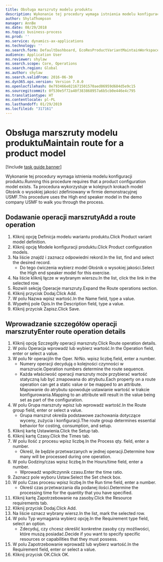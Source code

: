 ```yaml
---
title: Obsługa marszruty modelu produktu
description: Wykonanie tej procedury wymaga istnienia modelu konfiguracji produktu.
author: ShylaThompson
manager: AnnBe
ms.date: 08/29/2018
ms.topic: business-process
ms.prod: ''
ms.service: dynamics-ax-applications
ms.technology: ''
ms.search.form: DefaultDashboard, EcoResProductVariantMaintainWorkspace, PCProductConfigurationModelListPage, PCProductConfigurationModelDetails, PCRouteOperationDetails, WrkCtrCapabilityLookUp
audience: Application User
ms.reviewer: shylaw
ms.search.scope: Core, Operations
ms.search.region: Global
ms.author: shylaw
ms.search.validFrom: 2016-06-30
ms.dyn365.ops.version: Version 7.0.0
ms.openlocfilehash: 0e793466e021671501570aed06959d684d5e9c15
ms.sourcegitcommit: 0f530e5f72a40f383868957a6b5cb0e446e4c795
ms.translationtype: HT
ms.contentlocale: pl-PL
ms.lasthandoff: 01/29/2019
ms.locfileid: "317161"
---
```

# <a name="maintain-route-for-a-product-model"></a><span data-ttu-id="365f4-103">Obsługa marszruty modelu produktu</span><span class="sxs-lookup"><span data-stu-id="365f4-103">Maintain route for a product model</span></span>

[!include [task guide banner](../../includes/task-guide-banner.md)]

<span data-ttu-id="365f4-104">Wykonanie tej procedury wymaga istnienia modelu konfiguracji produktu.</span><span class="sxs-lookup"><span data-stu-id="365f4-104">Running this procedure requires that a product configuration model exists.</span></span> <span data-ttu-id="365f4-105">Ta procedura wykorzystuje w kolejnych krokach model Głośnik o wysokiej jakości zdefiniowany w firmie demonstracyjnej USMF.</span><span class="sxs-lookup"><span data-stu-id="365f4-105">This procedure uses the High end speaker model in the demo company USMF to walk you through the process.</span></span>


## <a name="add-a-route-operation"></a><span data-ttu-id="365f4-106">Dodawanie operacji marszruty</span><span class="sxs-lookup"><span data-stu-id="365f4-106">Add a route operation</span></span>
1. <span data-ttu-id="365f4-107">Kliknij opcję Definicja modelu wariantu produktu.</span><span class="sxs-lookup"><span data-stu-id="365f4-107">Click Product variant model definition.</span></span>
2. <span data-ttu-id="365f4-108">Kliknij opcję Modele konfiguracji produktu.</span><span class="sxs-lookup"><span data-stu-id="365f4-108">Click Product configuration models.</span></span>
3. <span data-ttu-id="365f4-109">Na liście znajdź i zaznacz odpowiedni rekord.</span><span class="sxs-lookup"><span data-stu-id="365f4-109">In the list, find and select the desired record.</span></span>
    * <span data-ttu-id="365f4-110">Do tego ćwiczenia wybierz model Głośnik o wysokiej jakości.</span><span class="sxs-lookup"><span data-stu-id="365f4-110">Select the High end speaker model for this exercise.</span></span>  
4. <span data-ttu-id="365f4-111">Na liście kliknij łącze w wybranym wierszu.</span><span class="sxs-lookup"><span data-stu-id="365f4-111">In the list, click the link in the selected row.</span></span>
5. <span data-ttu-id="365f4-112">Rozwiń sekcję Operacje marszruty.</span><span class="sxs-lookup"><span data-stu-id="365f4-112">Expand the Route operations section.</span></span>
6. <span data-ttu-id="365f4-113">Kliknij przycisk Dodaj.</span><span class="sxs-lookup"><span data-stu-id="365f4-113">Click Add.</span></span>
7. <span data-ttu-id="365f4-114">W polu Nazwa wpisz wartość.</span><span class="sxs-lookup"><span data-stu-id="365f4-114">In the Name field, type a value.</span></span>
8. <span data-ttu-id="365f4-115">Wypełnij pole Opis.</span><span class="sxs-lookup"><span data-stu-id="365f4-115">In the Description field, type a value.</span></span>
9. <span data-ttu-id="365f4-116">Kliknij przycisk Zapisz.</span><span class="sxs-lookup"><span data-stu-id="365f4-116">Click Save.</span></span>

## <a name="enter-route-operation-details"></a><span data-ttu-id="365f4-117">Wprowadzanie szczegółów operacji marszruty</span><span class="sxs-lookup"><span data-stu-id="365f4-117">Enter route operation details</span></span>
1. <span data-ttu-id="365f4-118">Kliknij opcję Szczegóły operacji marszruty.</span><span class="sxs-lookup"><span data-stu-id="365f4-118">Click Route operation details.</span></span>
2. <span data-ttu-id="365f4-119">W polu Operacja wprowadź lub wybierz wartość.</span><span class="sxs-lookup"><span data-stu-id="365f4-119">In the Operation field, enter or select a value.</span></span>
3. <span data-ttu-id="365f4-120">W polu Nr operacji</span><span class="sxs-lookup"><span data-stu-id="365f4-120">In the Oper.</span></span> <span data-ttu-id="365f4-121">Nr</span><span class="sxs-lookup"><span data-stu-id="365f4-121">No.</span></span> <span data-ttu-id="365f4-122">wpisz liczbę.</span><span class="sxs-lookup"><span data-stu-id="365f4-122">field, enter a number.</span></span>
    * <span data-ttu-id="365f4-123">Numery operacji decydują o kolejności czynności w marszrucie.</span><span class="sxs-lookup"><span data-stu-id="365f4-123">Operation numbers determine the route sequence.</span></span>  
    * <span data-ttu-id="365f4-124">Każda właściwość operacji marszruty może przybierać wartość statyczną lub być zmapowana do atrybutu.</span><span class="sxs-lookup"><span data-stu-id="365f4-124">Each property on a route operation can get a static value or be mapped to an attribute.</span></span> <span data-ttu-id="365f4-125">Mapowanie do atrybutu spowoduje ustawianie wartość w trakcie konfigurowania.</span><span class="sxs-lookup"><span data-stu-id="365f4-125">Mapping to an attribute will result in the value being set as part of the configuration.</span></span>  
4. <span data-ttu-id="365f4-126">W polu Grupa marszruty wpisz lub wprowadź wartość.</span><span class="sxs-lookup"><span data-stu-id="365f4-126">In the Route group field, enter or select a value.</span></span>
    * <span data-ttu-id="365f4-127">Grupa marszrut określa podstawowe zachowania dotyczące wyceny, zużycia i konfiguracji.</span><span class="sxs-lookup"><span data-stu-id="365f4-127">The route group determines essential behavior for costing, consumption, and setup.</span></span>  
5. <span data-ttu-id="365f4-128">Kliknij kartę Ustawienia.</span><span class="sxs-lookup"><span data-stu-id="365f4-128">Click the Setup tab.</span></span>
6. <span data-ttu-id="365f4-129">Kliknij kartę Czasy.</span><span class="sxs-lookup"><span data-stu-id="365f4-129">Click the Times tab.</span></span>
7. <span data-ttu-id="365f4-130">W polu Ilość z procesu wpisz liczbę.</span><span class="sxs-lookup"><span data-stu-id="365f4-130">In the Process qty. field, enter a number.</span></span>
    * <span data-ttu-id="365f4-131">Określ, ile będzie przetwarzanych w jednej operacji.</span><span class="sxs-lookup"><span data-stu-id="365f4-131">Determine how many will be processed during one operation.</span></span>  
8. <span data-ttu-id="365f4-132">W polu Godziny/czas wpisz liczbę.</span><span class="sxs-lookup"><span data-stu-id="365f4-132">In the Hours/time field, enter a number.</span></span>
    * <span data-ttu-id="365f4-133">Wprowadź współczynnik czasu.</span><span class="sxs-lookup"><span data-stu-id="365f4-133">Enter the time ratio.</span></span>  
9. <span data-ttu-id="365f4-134">Zaznacz pole wyboru Ustaw.</span><span class="sxs-lookup"><span data-stu-id="365f4-134">Select the Set check box.</span></span>
10. <span data-ttu-id="365f4-135">W polu Czas procesu wpisz liczbę.</span><span class="sxs-lookup"><span data-stu-id="365f4-135">In the Run time field, enter a number.</span></span>
    * <span data-ttu-id="365f4-136">Określ czas przetwarzania dla podanej ilości.</span><span class="sxs-lookup"><span data-stu-id="365f4-136">Determine the processing time for the quantity that you have specified.</span></span>  
11. <span data-ttu-id="365f4-137">Kliknij kartę Zapotrzebowanie na zasoby.</span><span class="sxs-lookup"><span data-stu-id="365f4-137">Click the Resource requirements tab.</span></span>
12. <span data-ttu-id="365f4-138">Kliknij przycisk Dodaj.</span><span class="sxs-lookup"><span data-stu-id="365f4-138">Click Add.</span></span>
13. <span data-ttu-id="365f4-139">Na liście oznacz wybrany wiersz.</span><span class="sxs-lookup"><span data-stu-id="365f4-139">In the list, mark the selected row.</span></span>
14. <span data-ttu-id="365f4-140">W polu Typ wymagania wybierz opcję.</span><span class="sxs-lookup"><span data-stu-id="365f4-140">In the Requirement type field, select an option.</span></span>
    * <span data-ttu-id="365f4-141">Zdecyduj, czy chcesz określić konkretne zasoby czy możliwości, które muszą posiadać.</span><span class="sxs-lookup"><span data-stu-id="365f4-141">Decide if you want to specify specific resources or capabilities that they must possess.</span></span>  
15. <span data-ttu-id="365f4-142">W polu Zapotrzebowanie wprowadź lub wybierz wartość.</span><span class="sxs-lookup"><span data-stu-id="365f4-142">In the Requirement field, enter or select a value.</span></span>
16. <span data-ttu-id="365f4-143">Kliknij przycisk OK.</span><span class="sxs-lookup"><span data-stu-id="365f4-143">Click OK.</span></span>

